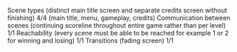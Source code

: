 Scene types (distinct main title screen and separate credits screen without finishing) 4/4
(main title, menu, gameplay, credits)
Communication between scenes (continuing scoreline throughout entire game rather than per level) 1/1
Reachability (every scene must be able to be reached for example 1 or 2 for winning and losing) 1/1
Transitions (fading screen) 1/1
